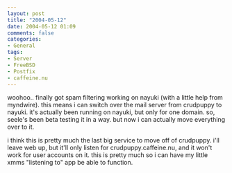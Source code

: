```yaml
---
layout: post
title: "2004-05-12"
date: 2004-05-12 01:09
comments: false
categories:
- General
tags:
- Server
- FreeBSD
- Postfix
- caffeine.nu
---
```

woohoo.. finally got spam filtering working on nayuki (with a little help from myndwire).  this means i can switch over the mail server from crudpuppy to nayuki.  it's actually been running on nayuki, but only for one domain.  so, seele's been beta testing it in a way.  but now i can actually move everything over to it.

i think this is pretty much the last big service to move off of crudpuppy.  i'll leave web up, but it'll only listen for crudpuppy.caffeine.nu, and it won't work for user accounts on it.  this is pretty much so i can have my little xmms "listening to" app be able to function.
